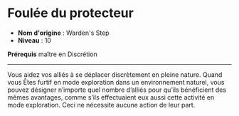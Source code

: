 # Foulée du protecteur

 * **Nom d'origine** : Warden's Step
 * **Niveau** : 10


<p><strong>Prérequis</strong> maître en Discrétion</p>
<hr>
<p>Vous aidez vos alliés à se déplacer discrètement en pleine nature. Quand vous Êtes furtif en mode exploration dans un environnement naturel, vous pouvez désigner n’importe quel nombre d’alliés pour qu’ils bénéficient des mêmes avantages, comme s’ils effectuaient eux aussi cette activité en mode exploration. Ceci ne nécessite aucune action de leur part.</p>